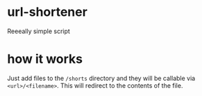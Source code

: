 # url-shortener
Reeeally simple script

# how it works
Just add files to the ` /shorts ` directory and they will be callable via ` <url>/<filename> `.
This will redirect to the contents of the file.
